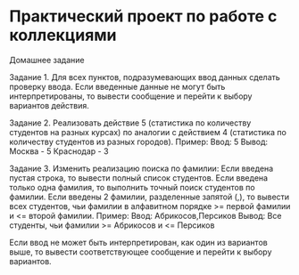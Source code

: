# Практический проект по работе с коллекциями

Домашнее задание

Задание 1.
Для всех пунктов, подразумевающих ввод данных сделать проверку ввода. Если введенные данные не могут быть интерпретированы, то вывести сообщение и перейти к выбору вариантов действия.


Задание 2.
Реализовать действие 5 (статистика по количеству студентов на разных курсах) по аналогии с действием 4 (статистика по количеству студентов из разных городов).
Пример:
Ввод: 5
Вывод: Москва - 5 Краснодар - 3

Задание 3.
Изменить реализацию поиска по фамилии:
Если введена пустая строка, то вывести полный список студентов.
Если введена только одна фамилия, то выполнить точный поиск студентов по фамилии.
Если введены 2 фамилии, разделенные запятой (,), то вывести всех студентов, чьи фамилии в алфавитном порядке >= первой фамилии и <= второй фамилии.
Пример:
Ввод: Абрикосов,Персиков
Вывод: Все студенты, чьи фамилии >= Абрикосов и <= Персиков

Если ввод не может быть интерпретирован, как один из вариантов выше, то вывести соответствующее сообщение и перейти к выбору вариантов.
